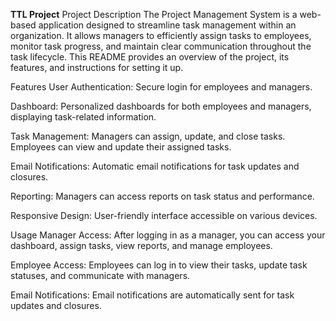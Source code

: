 <strong>TTL Project</strong>
Project Description
The Project Management System is a web-based application designed to streamline task management within an organization. It allows managers to efficiently assign tasks to employees, monitor task progress, and maintain clear communication throughout the task lifecycle. This README provides an overview of the project, its features, and instructions for setting it up.

Features
User Authentication: Secure login for employees and managers.

Dashboard: Personalized dashboards for both employees and managers, displaying task-related information.

Task Management: Managers can assign, update, and close tasks. Employees can view and update their assigned tasks.

Email Notifications: Automatic email notifications for task updates and closures.

Reporting: Managers can access reports on task status and performance.

Responsive Design: User-friendly interface accessible on various devices.

Usage
Manager Access: After logging in as a manager, you can access your dashboard, assign tasks, view reports, and manage employees.

Employee Access: Employees can log in to view their tasks, update task statuses, and communicate with managers.

Email Notifications: Email notifications are automatically sent for task updates and closures.

